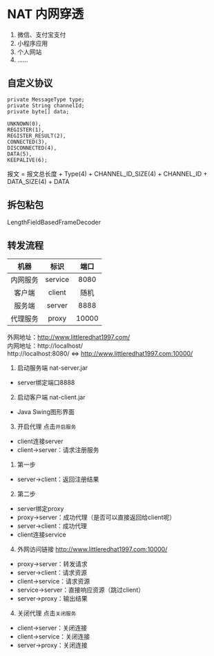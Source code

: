 # NAT 内网穿透

1. 微信、支付宝支付
2. 小程序应用
3. 个人网站
4. ......

## 自定义协议
```
private MessageType type;
private String channelId;
private byte[] data;

UNKNOWN(0),
REGISTER(1),
REGISTER_RESULT(2),
CONNECTED(3),
DISCONNECTED(4),
DATA(5),
KEEPALIVE(6);
```
报文 = 报文总长度 + Type(4) + CHANNEL_ID_SIZE(4) + CHANNEL_ID + DATA_SIZE(4) + DATA

## 拆包粘包
LengthFieldBasedFrameDecoder

## 转发流程
| 机器 | 标识 | 端口 |
| :---: | :---: | :---: |
| 内网服务 | service | 8080 |
| 客户端 | client | 随机 |
| 服务端 | server | 8888 |
| 代理服务 | proxy | 10000 |

外网地址：http://www.littleredhat1997.com/  
内网地址：http://localhost/  
http://localhost:8080/ <=> http://www.littleredhat1997.com:10000/

1. 启动服务端 nat-server.jar
 - server绑定端口8888

2. 启动客户端 nat-client.jar
 - Java Swing图形界面
 
3. 开启代理 点击`开启服务`
 - client连接server
 - client->server：请求注册服务
 1. 第一步
 - server->client：返回注册结果
 2. 第二步
 - server绑定proxy
 - proxy->server：成功代理（是否可以直接返回给client呢）
 - server->client：成功代理
 - client连接service

4. 外网访问链接 http://www.littleredhat1997.com:10000/
 - proxy->server：转发请求
 - server->client：请求资源
 - client->service：请求资源
 - service->server：直接响应资源（跳过client）
 - server->proxy：输出结果

4. 关闭代理 点击`关闭服务`
- client->server：关闭连接
- client->service：关闭连接
- server->proxy：关闭连接